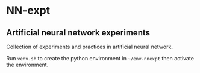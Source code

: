 # NN-expt
## Artificial neural network experiments

Collection of experiments and practices in artificial neural network.

Run `venv.sh` to create the python environment in `~/env-nnexpt` then activate the environment.

